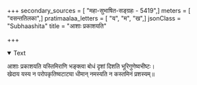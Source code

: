 +++
secondary_sources = [ "महा-सुभाषित-सङ्ग्रहः - 5419",]
meters = [ "वसन्ततिलका",]
pratimaalaa_letters = [ "य", "म", "ख",]
jsonClass = "Subhaashita"
title = "आशाः प्रकाशयति"

+++

<details open><summary>Text</summary>

आशाः प्रकाशयति यस्तिमिराणि भङ्क्त्वा बोधं दृशां दिशति भूरिगुणेष्वभीष्टः।  
खेदाय यस्य न परोपकृतिष्वटाट्या धीमान् नमस्यति न कस्तमिनं प्रशस्यम्॥
</details>
